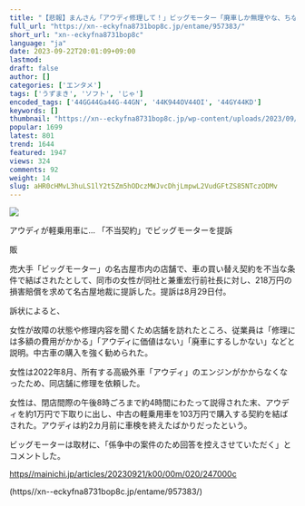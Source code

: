 ```yaml
---
title: "【悲報】まんさん「アウディ修理して！」ビッグモーター「廃車しか無理やな、ちな1万円で下取るで！ｗ」"
full_url: "https://xn--eckyfna8731bop8c.jp/entame/957383/"
short_url: "xn--eckyfna8731bop8c"
language: "ja"
date: 2023-09-22T20:01:09+09:00
lastmod: 
draft: false
author: []
categories: ['エンタメ']
tags: ['うずまき', 'ソフト', 'じゃ']
encoded_tags: ['44GG44Ga44G-44GN', '44K944OV44OI', '44GY44KD']
keywords: []
thumbnail: "https://xn--eckyfna8731bop8c.jp/wp-content/uploads/2023/09/8702c86d.jpg"
popular: 1699
latest: 801
trend: 1644
featured: 1947
views: 324
comments: 92
weight: 14
slug: aHR0cHMvL3huLS1lY2t5Zm5hODczMWJvcDhjLmpwL2VudGFtZS85NTczODMv
---
```


![](https://xn--eckyfna8731bop8c.jp/wp-content/uploads/2023/09/8702c86d.jpg)

<div><span><span><p>アウディが軽乗用車に… 「不当契約」でビッグモーターを提訴</p><p>販</p></span><p>売大手「ビッグモーター」の名古屋市内の店舗で、車の買い替え契約を不当な条件で結ばされたとして、同市の女性が同社と兼重宏行前社長に対し、218万円の損害賠償を求めて名古屋地裁に提訴した。提訴は8月29日付。</p><p> 訴状によると、</p></span><p>女性が故障の状態や修理内容を聞くため店舗を訪れたところ、従業員は「修理には多額の費用がかかる」「アウディに価値はない」「廃車にするしかない」などと説明。中古車の購入を強く勧められた。 </p><p>女性は2022年8月、所有する高級外車「アウディ」のエンジンがかからなくなったため、同店舗に修理を依頼した。</p><p> 女性は、閉店間際の午後8時ごろまで約4時間にわたって説得された末、アウディを約1万円で下取りに出し、中古の軽乗用車を103万円で購入する契約を結ばされた。アウディは約2カ月前に車検を終えたばかりだったという。 </p><p> ビッグモーターは取材に、「係争中の案件のため回答を控えさせていただく」とコメントした。 </p><p> <a rel='nofollow noopener external' target='_blank' href='https//mainichi.jp/articles/20230921/k00/00m/020/247000c'>https//mainichi.jp/articles/20230921/k00/00m/020/247000c</a></p></div>

(https//xn--eckyfna8731bop8c.jp/entame/957383/)
